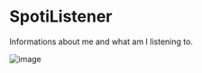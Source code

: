 # SpotiListener
Informations about me and what am I listening to.

![image](https://github.com/ShadowPrice1328/SpotiListener/assets/60846759/dc3de5ba-3986-4c39-96db-c7059c3d5ab4)
